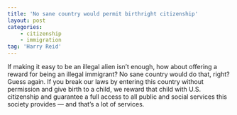 ```yaml
---
title: 'No sane country would permit birthright citizenship'
layout: post
categories:
    - citizenship
    - immigration
tag: 'Harry Reid'
---
```


If making it easy to be an illegal alien isn’t enough, how about offering a reward for being an illegal immigrant? No sane country would do that, right? Guess again. If you break our laws by entering this country without permission and give birth to a child, we reward that child with U.S. citizenship and guarantee a full access to all public and social services this society provides — and that’s a lot of services.
